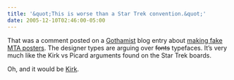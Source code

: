 ```yaml
---
title: '&quot;This is worse than a Star Trek convention.&quot;'
date: 2005-12-10T02:46:00-05:00
---
```

That was a comment posted on a [Gothamist](http://www.gothamist.com/) blog entry about [making fake MTA posters](http://www.gothamist.com/archives/2005/12/07/mta_hack_make_y.php). The designer types are arguing over <strike>fonts</strike> typefaces. It&#8217;s very much like the Kirk vs Picard arguments found on the Star Trek boards.

Oh, and it would be [Kirk](http://my.voyager.net/~mikegr/kirk/).
